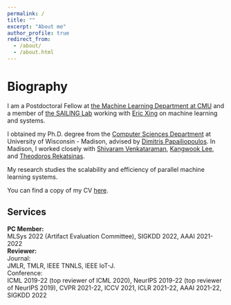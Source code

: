 ```yaml
---
permalink: /
title: ""
excerpt: "About me"
author_profile: true
redirect_from: 
  - /about/
  - /about.html
---
```


Biography
======
I am a Postdoctoral Fellow at [the Machine Learning Department at CMU](https://www.ml.cmu.edu/) and a member of [the SAILING Lab](https://sailing-lab.github.io/) working with [Eric Xing](http://www.cs.cmu.edu/~epxing/) on machine learning and systems.


I obtained my Ph.D. degree from the [Computer Sciences Department](https://www.cs.wisc.edu/) at University of Wisconsin - Madison, advised by [Dimitris Papailiopoulos](http://papail.io/). In Madison, I worked closely with [Shivaram Venkataraman](http://shivaram.org/), [Kangwook Lee](http://kangwooklee.com/), and [Theodoros Rekatsinas](https://thodrek.github.io/).

My research studies the scalability and efficiency of parallel machine learning systems.

You can find a copy of my CV [here](https://drive.google.com/file/d/1mVhrFB50WuH49AnoXfmnFNkt0scTJcuJ/view?usp=sharing).

## Services
**PC Member:**  
MLSys 2022 (Artifact Evaluation Committee), SIGKDD 2022, AAAI 2021-2022  
**Reviewer:**  
Journal:  
JMLR, TMLR, IEEE TNNLS, IEEE IoT-J.  
Conference:  
ICML 2019-22 (top reviewer of ICML 2020), NeurIPS 2019-22 (top reviewer of NeurIPS 2019), CVPR 2021-22, ICCV 2021, ICLR 2021-22, AAAI 2021-22, SIGKDD 2022